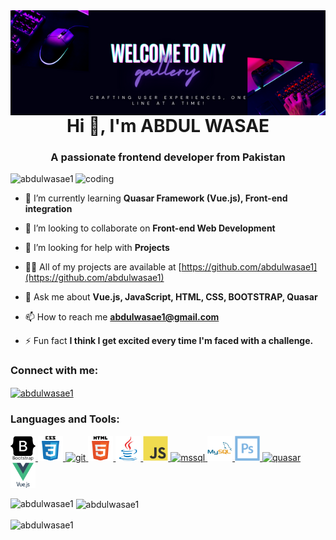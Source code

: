 <img align="right" alt="coding" src="https://github.com/abdulwasae1/abdulwasae1/blob/main/positive%20vibes%20(1).png">
<h1 align="center">Hi 👋, I'm ABDUL WASAE</h1>
<h3 align="center">A passionate frontend developer from Pakistan</h3>

<img align="right" alt="coding" width="400" src="https://user-images.githubusercontent.com/55389276/140866485-8fb1c876-9a8f-4d6a-98dc-08c4981eaf70.gif">

<p align="left"> <img src="https://komarev.com/ghpvc/?username=abdulwasae1&label=Profile%20views&color=0e75b6&style=flat" alt="abdulwasae1" /> </p>

- 🌱 I’m currently learning **Quasar Framework (Vue.js), Front-end integration**

- 👯 I’m looking to collaborate on **Front-end Web Development**

- 🤝 I’m looking for help with **Projects**

- 👨‍💻 All of my projects are available at [https://github.com/abdulwasae1](https://github.com/abdulwasae1)

- 💬 Ask me about **Vue.js, JavaScript, HTML, CSS, BOOTSTRAP, Quasar**

- 📫 How to reach me **abdulwasae1@gmail.com**

- ⚡ Fun fact **I think I get excited every time I'm faced with a challenge.**

<h3 align="left">Connect with me:</h3>
<p align="left">
<a href="https://instagram.com/abdulwasae1" target="blank"><img align="center" src="https://raw.githubusercontent.com/rahuldkjain/github-profile-readme-generator/master/src/images/icons/Social/instagram.svg" alt="abdulwasae1" height="30" width="40" /></a>
</p>

<h3 align="left">Languages and Tools:</h3>
<p align="left"> <a href="https://getbootstrap.com" target="_blank" rel="noreferrer"> <img src="https://raw.githubusercontent.com/devicons/devicon/master/icons/bootstrap/bootstrap-plain-wordmark.svg" alt="bootstrap" width="40" height="40"/> </a> <a href="https://www.w3schools.com/css/" target="_blank" rel="noreferrer"> <img src="https://raw.githubusercontent.com/devicons/devicon/master/icons/css3/css3-original-wordmark.svg" alt="css3" width="40" height="40"/> </a> <a href="https://git-scm.com/" target="_blank" rel="noreferrer"> <img src="https://www.vectorlogo.zone/logos/git-scm/git-scm-icon.svg" alt="git" width="40" height="40"/> </a> <a href="https://www.w3.org/html/" target="_blank" rel="noreferrer"> <img src="https://raw.githubusercontent.com/devicons/devicon/master/icons/html5/html5-original-wordmark.svg" alt="html5" width="40" height="40"/> </a> <a href="https://www.java.com" target="_blank" rel="noreferrer"> <img src="https://raw.githubusercontent.com/devicons/devicon/master/icons/java/java-original.svg" alt="java" width="40" height="40"/> </a> <a href="https://developer.mozilla.org/en-US/docs/Web/JavaScript" target="_blank" rel="noreferrer"> <img src="https://raw.githubusercontent.com/devicons/devicon/master/icons/javascript/javascript-original.svg" alt="javascript" width="40" height="40"/> </a> <a href="https://www.microsoft.com/en-us/sql-server" target="_blank" rel="noreferrer"> <img src="https://www.svgrepo.com/show/303229/microsoft-sql-server-logo.svg" alt="mssql" width="40" height="40"/> </a> <a href="https://www.mysql.com/" target="_blank" rel="noreferrer"> <img src="https://raw.githubusercontent.com/devicons/devicon/master/icons/mysql/mysql-original-wordmark.svg" alt="mysql" width="40" height="40"/> </a> <a href="https://www.photoshop.com/en" target="_blank" rel="noreferrer"> <img src="https://raw.githubusercontent.com/devicons/devicon/master/icons/photoshop/photoshop-line.svg" alt="photoshop" width="40" height="40"/> </a> <a href="https://quasar.dev/" target="_blank" rel="noreferrer"> <img src="https://cdn.quasar.dev/logo/svg/quasar-logo.svg" alt="quasar" width="40" height="40"/> </a> <a href="https://vuejs.org/" target="_blank" rel="noreferrer"> <img src="https://raw.githubusercontent.com/devicons/devicon/master/icons/vuejs/vuejs-original-wordmark.svg" alt="vuejs" width="40" height="40"/> </a> </p>

<p><img align="left" src="https://github-readme-stats.vercel.app/api/top-langs?username=abdulwasae1&show_icons=true&locale=en&layout=compact" alt="abdulwasae1" /></p>

<p>&nbsp;<img align="center" src="https://github-readme-stats.vercel.app/api?username=abdulwasae1&show_icons=true&locale=en" alt="abdulwasae1" /></p>

<p><img align="center" src="https://github-readme-streak-stats.herokuapp.com/?user=abdulwasae1&" alt="abdulwasae1" /></p>
